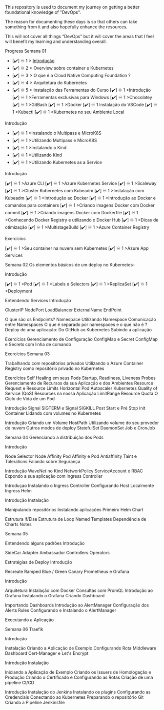 This repository is used to document my journey on getting a better foundational knowledge of "DevOps".

The reason for documenting these days is so that others can take something from it and also hopefully enhance the resources.

This will not cover all things "DevOps" but it will cover the areas that I feel will benefit my learning and understanding overall.

Progress
Semana 01 

- [✔️] ♾️ 1 > [Introdução](https://wiseticonsultingcombr-my.sharepoint.com/personal/antonio_figueiredo_wiseticonsulting_com_br/_layouts/15/Doc.aspx?sourcedoc={04687114-e43c-41af-9409-7d6b71195e86}&action=edit&wd=target%28IInstallation%20and%20%20Use.one%7Ca54fe624-c31b-47fe-92e9-a9dfb2506720%2FDocker%201%20-%20Kubedev%7C620ad61a-4aa9-436e-b2f2-90e4a6598eae%2F%29&wdorigin=NavigationUrl) 
- [✔️] ♾️ 2 > Overview sobre container e Kubernetes 
- [✔️] ♾️ 3 > O que é a Cloud Native Computing Foundation ? 
- [✔️] ♾️ 4 > Arquitetura do Kubernetes 
- [✔️] ♾️ 5 > Instalação das Ferramentas do Curso 
[✔️] ♾️ 1 >Introdução 
[✔️] ♾️ 1 >Ferramentas exclusivas para Windows 
[✔️] ♾️ 1 >Chocolatey 
[✔️] ♾️ 1 >GitBash 
[✔️] ♾️ 1 >Docker 
[✔️] ♾️ 1 Instalação do VSCode 
[✔️] ♾️ 1 >Kubectl 
[✔️] ♾️ 1 >Kubernetes no seu Ambiente Local 

Introdução 
- [✔️] ♾️ 1 >Instalando o Multipass e MicroK8S 
- [✔️] ♾️ 1 >Utilizando Multipass e MicroK8S 
- [✔️] ♾️ 1 >Instalando o Kind 
- [✔️] ♾️ 1 >Utilizando Kind 
- [✔️] ♾️ 1 >Utilizando Kubernetes as a Service 

Introdução 

[✔️] ♾️ 1 >Azure CLI 
[✔️] ♾️ 1 >Azure Kubernetes Service 
[✔️] ♾️ 1 >Scaleway 
[✔️] ♾️ 1 >Cluster Kubernetes com Kubeadm 
[✔️] ♾️ 1 >Instalação com Kubeadm 
[✔️] ♾️ 1 >Introdução ao Docker 
[✔️] ♾️ 1 >Introdução ao Docker e comandos para containers 
[✔️] ♾️ 1 >Criando imagens Docker com Docker commit 
[✔️] ♾️ 1 >Criando imagens Docker com Dockerfile 
[✔️] ♾️ 1 >Conhecendo Docker Registry e utilizando o Docker Hub 
[✔️] ♾️ 1 >Dicas de otimização 
[✔️] ♾️ 1 >MultistageBuild 
[✔️] ♾️ 1 >Azure Container Registry 

Exercícios 

[✔️] ♾️ 1 >Seu container na nuvem sem Kubernetes 
[✔️] ♾️ 1 >Azure App Services 

Semana 02 
Os elementos básicos de um deploy no Kubernetes- 

Introdução 

[✔️] ♾️ 1 >Pod 
[✔️] ♾️ 1 >Labels e Selectors 
[✔️] ♾️ 1 >ReplicaSet 
[✔️] ♾️ 1 >Deployment 

Entendendo Services 
Introdução 

ClusterIP 
NodePort 
LoadBalancer 
ExternalName 
EndPoint 

O que são os Endpoints? 
Namespace 
Utilizando Namespace 
Comunicação entre Namespaces 
O que é separado por namespaces e o que não é ? 
Deploy de uma aplicação: Do GitHub ao Kubernetes 
Subindo a aplicação 

Exercícios 
Gerenciamento de Configuração 
ConfigMap e Secret 
ConfigMap e Secrets com linha de comando 

Exercícios 
Semana 03 

Trabalhando com repositórios privados 
Utilizando o Azure Container Registry como repositório privado no Kubernetes 

Exercícios 
Self Healing em seus Pods 
Startup, Readiness, Liveness Probes 
Gerenciamento de Recursos da sua Aplicação e dos Ambientes 
Resource Request e Resource Limits 
Horizontal Pod Autoscaler 
Kubernetes Quality of Service (QoS) 
Resources na nossa Aplicação 
LimitRange 
Resource Quota 
O Ciclo de Vida de um Pod 

Introdução 
Signal SIGTERM e Signal SIGKILL 
Post Start e Pré Stop 
Init Container 
Lidando com volumes no Kubernetes 

Introdução 
Criando um Volume HostPath 
Utilizando volume do seu provedor de nuvem 
Outros modos de deploy 
StatefulSet 
DaemonSet 
Job e CronJob 

Semana 04 
Gerenciando a distribuição dos Pods 

Introdução 

Node Selector 
Node Affinity 
Pod Affinity e Pod Antiaffinity 
Taint e Tolerations 
Falando sobre Segurança 

Introdução 
WaveNet no Kind 
NetworkPolicy 
ServiceAccount e RBAC 
Expondo a sua aplicação com Ingress Controller 

Introduçao 
Instalando o Ingress Controller 
Configurando Host Localmente 
Ingress 
Helm 

Introdução 
Instalação 

Manipulando repositórios 
Instalando aplicações 
Primeiro Helm Chart 

Estrutura If/Else 
Estrutura de Loop 
Named Templates 
Dependência de Charts 
Notes 

Semana 05 

Entendendo alguns padrões 
Introdução 

SideCar 
Adapter 
Ambassador 
Controllers 
Operators 

Estratégias de Deploy 
Introdução 

Recreate 
Ramped 
Blue / Green 
Canary 
Prometheus e Grafana 

Introdução 

Arquitetura 
Instalação com Docker 
Consultas com PromQL 
Introdução ao Grafana 
Instalando o Grafana 
Criando Dashboard 

Importando Dashboards 
Introdução ao AlertManager 
Configuração dos Alerts Rules 
Configurando e Instalando o AlertManager 

Executando a Aplicação 

Semana 06 
Traefik 

Introdução 

Instalação 
Criando a Aplicação de Exemplo 
Configurando Rota 
Middleware 
Dashboard 
Cert-Manager e Let's Encrypt 

Introdução 
Instalação 

Iniciando a Aplicação de Exemplo 
Criando os Issuers de Homologação e Produção 
Criando o Certificado e Configurando as Rotas 
Criação de uma pipeline CI/CD 

Introdução 
Instalação do Jenkins 
Instalando os plugins 
Configurando as Credenciais 
Conectando ao Kubernetes 
Preparando o repositório Git 
Criando a Pipeline 
Jenkinsfile 

 
<!---
wiseticonsulting/wiseticonsulting is a ✨ special ✨ repository because its `README.md` (this file) appears on your GitHub profile.
You can click the Preview link to take a look at your changes. 
--->
